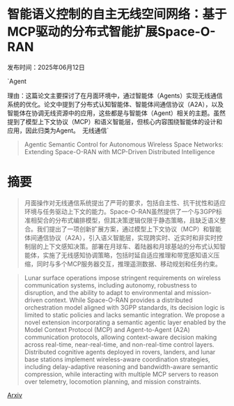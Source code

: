 # 智能语义控制的自主无线空间网络：基于MCP驱动的分布式智能扩展Space-O-RAN

发布时间：2025年06月12日

`Agent

理由：这篇论文主要探讨了在月面环境中，通过智能体（Agents）实现无线通信系统的优化。论文中提到了分布式认知智能体、智能体间通信协议（A2A），以及智能体在协调无线资源中的应用，这些都是与智能体（Agent）相关的主题。虽然提到了模型上下文协议（MCP）和语义智能层，但核心内容围绕智能体的设计和应用，因此归类为Agent。` `无线通信`

> Agentic Semantic Control for Autonomous Wireless Space Networks: Extending Space-O-RAN with MCP-Driven Distributed Intelligence

# 摘要

> 月面操作对无线通信系统提出了严苛的要求，包括自主性、抗干扰性和适应环境与任务驱动上下文的能力。Space-O-RAN虽然提供了一个与3GPP标准相契合的分布式编排模型，但其决策逻辑仅限于静态策略，且缺乏语义整合。我们提出了一项创新扩展方案，通过模型上下文协议（MCP）和智能体间通信协议（A2A），引入语义智能层，实现跨实时、近实时和非实时控制层的上下文感知决策。部署在月球车、着陆器和月球基站的分布式认知智能体，实施了无线感知协调策略，包括时延自适应推理和带宽感知语义压缩，同时与多个MCP服务器交互，推理遥测数据、移动规划和任务约束。

> Lunar surface operations impose stringent requirements on wireless communication systems, including autonomy, robustness to disruption, and the ability to adapt to environmental and mission-driven context. While Space-O-RAN provides a distributed orchestration model aligned with 3GPP standards, its decision logic is limited to static policies and lacks semantic integration. We propose a novel extension incorporating a semantic agentic layer enabled by the Model Context Protocol (MCP) and Agent-to-Agent (A2A) communication protocols, allowing context-aware decision making across real-time, near-real-time, and non-real-time control layers. Distributed cognitive agents deployed in rovers, landers, and lunar base stations implement wireless-aware coordination strategies, including delay-adaptive reasoning and bandwidth-aware semantic compression, while interacting with multiple MCP servers to reason over telemetry, locomotion planning, and mission constraints.

[Arxiv](https://arxiv.org/abs/2506.10925)